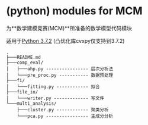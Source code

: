 # (python) modules for MCM

为**数学建模竞赛(MCM)**所准备的数学模型代码模块

适用于[<u>Python 3.7.2</u>](https://www.python.org/downloads/release/python-372/)
(凸优化库cvxpy仅支持到3.7.2)

```
.
├───README.md
├───comp_eval/
│   ├───ahp.py ---------------- 层次分析法
│   └───pre_proc.py ----------- 数据预处理
├───fi/
│   └───fitting.py ------------ 拟合
├───file_io/
│   └───writer.py ------------- 写文件
└───multi_analysis/
    ├───cluster.py ------------ 聚类分析
    └───pca.py ---------------- 主成分分析
```